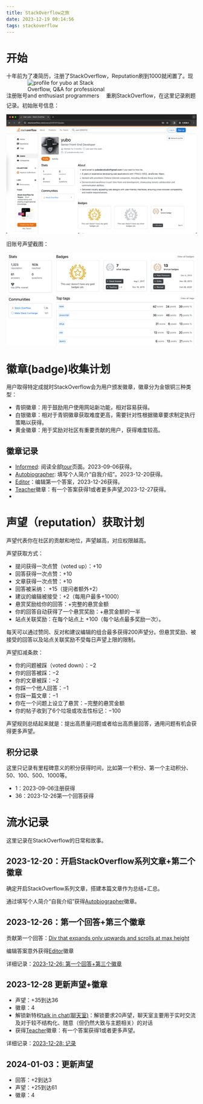 ```yaml
---
title: StackOverflow之旅
date: 2023-12-19 00:14:56
tags: stackoverflow
---
```


# 开始

十年前为了凑简历，注册了StackOverflow，Reputation刷到1000就闲置了。现注册账号<a href="https://stackoverflow.com/users/22510112/yubo"><img src="https://stackoverflow.com/users/flair/22510112.png" width="208" height="58" style="display: inline-block;" alt="profile for yubo at Stack Overflow, Q&amp;A for professional and enthusiast programmers" title="profile for yubo at Stack Overflow, Q&amp;A for professional and enthusiast programmers"></a>重刷StackOverflow，在这里记录刷题记录。初始账号信息：

![yubo 2023年12月19日信息](../img/posts/WX20231219-001122@2x.png)


旧账号声望截图：

![StackOverflow旧账号声望](../img/posts/WX20231219-001924@2x.png)

# 徽章(badge)收集计划

用户取得特定成就时StackOverflow会为用户颁发徽章，徽章分为金银铜三种类型：

- <span class="so-badge so-badge-bronze">青铜徽章</span>：用于鼓励用户使用网站新功能，相对容易获得。
- <span class="so-badge so-badge-silver">白银徽章</span>：相对于青铜徽章获取难度更高，需要针对性根据徽章要求制定执行策略以获得。
- <span class="so-badge so-badge-gold">黄金徽章</span>：用于奖励对社区有重要贡献的用户，获得难度较高。


## 徽章记录
- <a href="https://stackoverflow.com/help/badges/2600/informed?userid=22510112" target="_blank" class="so-badge so-badge-bronze">Informed</a>: 阅读全部[tour](https://stackoverflow.com/tour)页面。2023-09-06获得。
- <a href="https://stackoverflow.com/help/badges/3/editor?userid=22510112" target="_blank" class="so-badge so-badge-bronze">Autobiographer</a>: 填写个人简介“自我介绍”。2023-12-20获得。
- <a href="https://stackoverflow.com/help/badges/3/editor?userid=22510112" target="_blank" class="so-badge so-badge-bronze">Editor</a>：编辑第一个答案，2023-12-26获得。
- <a href="https://stackoverflow.com/help/badges/1/teacher?userid=22510112" target="_blank" class="so-badge so-badge-bronze">Teacher</a>徽章：有一个答案获得1或者更多声望,2023-12-27获得。
-
# 声望（reputation）获取计划

声望代表你在社区的贡献和地位，声望越高，对应权限越高。

声望获取方式：

- 提问获得一次点赞（voted up）：+10
- 回答获得一次点赞：+10
- 文章获得一次点赞：+10
- 回答被采纳： +15（提问者额外+2）
- 建议的编辑被接受：+2（每用户最多+1000）
- 悬赏奖励给你的回答：+完整的悬赏金额
- 你的回答自动获得了一个悬赏奖励：+悬赏金额的一半
- 站点关联奖励：在每个站点上 +100（每个站点最多奖励一次）。

每天可以通过赞同、反对和建议编辑的组合最多获得200声望分。但悬赏奖励、被接受的回答以及站点关联奖励不受每日声望上限的限制。

声望扣减条款：

- 你的问题被踩（voted down）：−2
- 你的回答被踩：−2
- 你的文章被踩：−2
- 你踩一个他人回答：−1
- 你踩一篇文章：−1
- 你在一个问题上设立了悬赏：−完整的悬赏金额
- 你的帖子收到了6个垃圾或攻击性标记：−100


声望规则总结起来就是：提出高质量问题或者给出高质量回答，通用问题有机会获得更多声望。


## 积分记录

这里只记录有里程碑意义的积分获得时间，比如第一个积分、第一个主动积分、50、100、500、1000等。

- 1：2023-09-06注册获得
- 36：2023-12-26第一个回答获得

# 流水记录

这里记录在StackOverflow的日常和故事。

## 2023-12-20：开启StackOverflow系列文章+第二个徽章

确定开启StackOverflow系列文章，搭建本篇文章作为总结+汇总。

通过填写个人简介“自我介绍”获得<a href="" target="_blank" class="so-badge so-badge-bronze">Autobiographer</a>徽章。

## 2023-12-26：第一个回答+第三个徽章

贡献第一个回答：[Div that expands only upwards and scrolls at max height](https://stackoverflow.com/q/77712519/22510112)

编辑答案意外获得<a href="https://stackoverflow.com/help/badges/3/editor?userid=22510112" target="_blank" class="so-badge so-badge-bronze">Editor</a>徽章

详细记录：[2023-12-26: 第一个回答+第三个徽章](http://yubodevstudio.com/2023/12/26/stackoverflow/2023-12-26：stackoverflow第一个回答-第三个徽章/)

## 2023-12-28 更新声望+徽章

- 声望：+35到达36
- 徽章：4
- 解锁新特权[talk in chat(聊天室)](https://stackoverflow.com/help/privileges/chat)：解锁要求20声望，聊天室主要用于实时交流及对于较不结构化、随意（但仍然大致与主题相关）的对话
- 获得<a href="https://stackoverflow.com/help/badges/1/teacher?userid=22510112" target="_blank" class="so-badge so-badge-bronze">Teacher</a>徽章：有一个答案获得1或者更多声望。

详细记录：[2023-12-28: 记录](http://yubodevstudio.com/2023/12/26/stackoverflow/2023-12-26：stackoverflow第一个回答-第三个徽章/)

## 2024-01-03：更新声望

- 回答：+2到达3
- 声望：+25到达61
- 徽章：4
